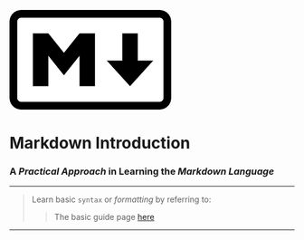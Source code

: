 [![Load Markdown Icon](/images/markd.png "Visit the Wiki")](https://en.wikipedia.org/wiki/Markdown)

# Markdown Introduction

### A *Practical Approach* in Learning the ***Markdown Language***

---

> Learn basic `syntax` or *formatting* by referring to:
>
>> The basic guide page [here](https://www.markdownguide.org/basic-syntax/)

---
